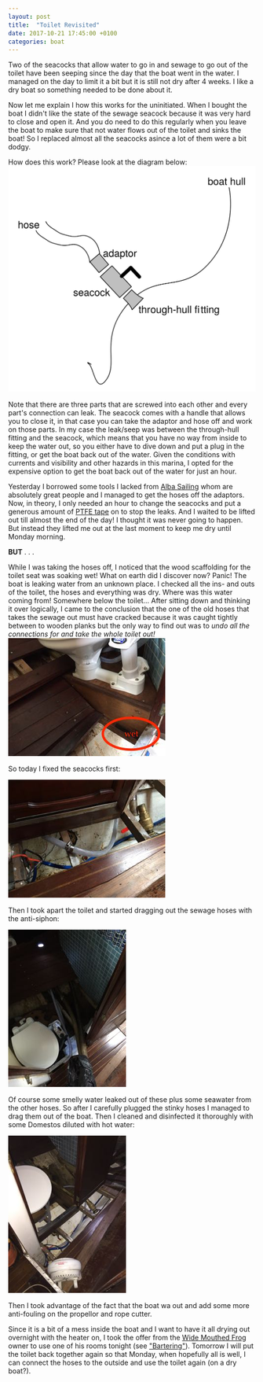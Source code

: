 ```yaml
---
layout: post
title:  "Toilet Revisited"
date: 2017-10-21 17:45:00 +0100
categories: boat
---
```

Two of the seacocks that allow water to go in and sewage to go out of the toilet have been seeping since the day that the boat went in the water. I managed on the day to limit it a bit but it is still not dry after 4 weeks. I like a dry boat so something needed to be done about it.

Now let me explain I how this works for the uninitiated. When I bought the boat I didn't like the state of the sewage seacock because it was very hard to close and open it. And you do need to do this regularly when you leave the boat to make sure that not water flows out of the toilet and sinks the boat! So I replaced almost all the seacocks asince a lot of them were a bit dodgy.

How does this work? Please look at the diagram below:
![Seacock explanation](/images/Oleander/Dunstaffnage/seacocks.svg)

Note that there are three parts that are screwed into each other and every part's connection can leak. The seacock comes with a handle that allows you to close it, in that case you can take the adaptor and hose off and work on those parts. In my case the leak/seep was between the through-hull fitting and the seacock, which means that you have no way from inside to keep the water out, so you either have to dive down and put a plug in the fitting, or get the boat back out of the water. Given the conditions with currents and visibility and other hazards in this marina, I opted for the expensive option to get the boat back out of the water for just an hour.

Yesterday I borrowed some tools I lacked from [Alba Sailing](http://www.alba-sailing.co.uk) whom are absolutely great people and I managed to get the hoses off the adaptors. Now, in theory, I only needed an hour to change the seacocks and put a generous amount of [PTFE tape](https://en.wikipedia.org/wiki/Thread_seal_tape) on to stop the leaks. And I waited to be lifted out till almost the end of the day! I thought it was never going to happen. But instead they lifted me out at the last moment to keep me dry until Monday morning.

**BUT** . . .

While I was taking the hoses off, I noticed that the wood scaffolding for the toilet seat was soaking wet! What on earth did I discover now? Panic! The boat is leaking water from an unknown place. I checked all the ins- and outs of the toilet, the hoses and everything was dry. Where was this water coming from! Somewhere below the toilet...
After sitting down and thinking it over logically, I came to the conclusion that the one of the old hoses that takes the sewage out must have cracked because it was caught tightly between to wooden planks but the only way to find out was to *undo all the connections for and take the whole toilet out!*
![highlight toilet wet area](/images/Oleander/Head/IMG_2678.jpg)

So today I fixed the seacocks first:

![sewage out seacock](/images/Oleander/Head/IMG_2677.jpg)

Then I took apart the toilet and started dragging out the sewage hoses with the anti-siphon:

![drag the hoses](/images/Oleander/Head/IMG_2681.jpg)

Of course some smelly water leaked out of these plus some seawater from the other hoses. So after I carefully plugged the stinky hoses I managed to drag them out of the boat. Then I cleaned and disinfected it thoroughly with some Domestos diluted with hot water:

![cleaner bilge](/images/Oleander/Head/IMG_2682.jpg)

Then I took advantage of the fact that the boat wa out and add some more anti-fouling on the propellor and rope cutter.

Since it is a bit of a mess inside the boat and I want to have it all drying out overnight with the heater on, I took the offer from the [Wide Mouthed Frog](http://www.widemouthedfrogofficialsite.co.uk) owner to use one of his rooms tonight (see ["Bartering"](/blog/bartering)). Tomorrow I will put the toilet back together again so that Monday, when hopefully all is well, I can connect the hoses to the outside and use the toilet again (on a dry boat?).